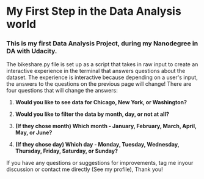 # My First Step in the Data Analysis world 
### This is my first Data Analysis Project, during my Nanodegree in DA with Udacity. 

The bikeshare.py file is set up as a script that takes in raw input to create an interactive experience in the terminal that answers questions about the dataset. The experience is interactive because depending on a user's input, the answers to the questions on the previous page will change! There are four questions that will change the answers:

1. **Would you like to see data for Chicago, New York, or Washington?**

2. **Would you like to filter the data by month, day, or not at all?**

3. **(If they chose month) Which month - January, February, March, April, May, or June?**

4. **(If they chose day) Which day - Monday, Tuesday, Wednesday, Thursday, Friday, Saturday, or Sunday?**

If you have any questions or suggestions for improvements, tag me inyour discussion or contact me directly (See my profile), Thank you!
